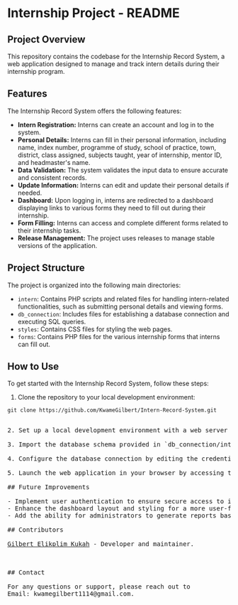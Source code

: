 # Internship Project - README

## Project Overview

This repository contains the codebase for the Internship Record System, a web application designed to manage and track intern details during their internship program.

## Features

The Internship Record System offers the following features:

- **Intern Registration:** Interns can create an account and log in to the system.
- **Personal Details:** Interns can fill in their personal information, including name, index number, programme of study, school of practice, town, district, class assigned, subjects taught, year of internship, mentor ID, and headmaster's name.
- **Data Validation:** The system validates the input data to ensure accurate and consistent records.
- **Update Information:** Interns can edit and update their personal details if needed.
- **Dashboard:** Upon logging in, interns are redirected to a dashboard displaying links to various forms they need to fill out during their internship.
- **Form Filling:** Interns can access and complete different forms related to their internship tasks.
- **Release Management:** The project uses releases to manage stable versions of the application.

## Project Structure

The project is organized into the following main directories:

- `intern`: Contains PHP scripts and related files for handling intern-related functionalities, such as submitting personal details and viewing forms.
- `db_connection`: Includes files for establishing a database connection and executing SQL queries.
- `styles`: Contains CSS files for styling the web pages.
- `forms`: Contains PHP files for the various internship forms that interns can fill out.

## How to Use

To get started with the Internship Record System, follow these steps:

1. Clone the repository to your local development environment:
<pre><code>git clone https://github.com/KwameGilbert/Intern-Record-System.git</code><pre/>

2. Set up a local development environment with a web server (e.g., Apache) and PHP (>=7.0) support.

3. Import the database schema provided in `db_connection/intern_record_system.sql` to set up the required database tables.

4. Configure the database connection by editing the credentials in `db_connection/db_connection.php`.

5. Launch the web application in your browser by accessing the appropriate URL (e.g., http://localhost/Intern-Record-System/intern/intern_login.php).

## Future Improvements

- Implement user authentication to ensure secure access to intern details and forms.
- Enhance the dashboard layout and styling for a more user-friendly experience.
- Add the ability for administrators to generate reports based on intern activities.

## Contributors

<a href="https://github.com/KwameGilbert">Gilbert Elikplim Kukah</a> - Developer and maintainer.



## Contact

For any questions or support, please reach out to 
Email: kwamegilbert1114@gmail.com.
